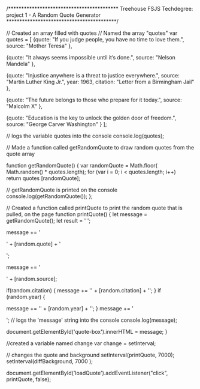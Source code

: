 /******************************************
Treehouse FSJS Techdegree:
project 1 - A Random Quote Generator
******************************************/

// Created an array filled with quotes
// Named the array "quotes"
  var quotes = [ 
    {quote: "If you judge people, you have no time to love them.", 
    source: "Mother Teresa"
  }, 
  
  {quote: "It always seems impossible until it’s done.", 
  source: "Nelson Mandela"
}, 

{quote: "Injustice anywhere is a threat to justice everywhere.", 
source:  "Martin Luther King Jr.", 
year: 1963, 
citation: "Letter from a Birmingham Jail"
},

{quote: "The future belongs to those who prepare for it today.", 
source:  "Malcolm X"
 }, 

 {quote: "Education is the key to unlock the golden door of freedom.", 
 source:  "George Carver Washington"
 }
];

// logs the variable quotes into the console
console.log(quotes);
  
// Made a function called getRandomQuote to draw random quotes from the quote array

function getRandomQuote() {
var randomQuote = Math.floor( Math.random() * quotes.length);
for (var i = 0; i < quotes.length; i++)  
return quotes [randomQuote];
 
// getRandomQuote is printed on the console
console.log(getRandomQuote());
}; 

// Created a function called printQuote to print the random quote that is pulled, on the page
function printQuote() {
let message = getRandomQuote();
let result = '  ';

 message += '<p class="quote">' + [random.quote] + '</p>';

 message += '<p class="source">' + [random.source];

if(random.citation) {
 message += '<span class="citation">' + [random.citation] + '</span>';
} 
if (random.year) {

  message += '<span class="year">' + [random.year] + '</span>';
}
message += '</p>';
// logs the 'message' string into the console
console.log(message);

document.getElementById('quote-box').innerHTML = message;
} 

//created a variable named change
var change = setInterval;

// changes the quote and background
 setInterval(printQuote, 7000);
 setInterval(diffBackground, 7000 );










document.getElementById('loadQuote').addEventListener("click", printQuote, false);

